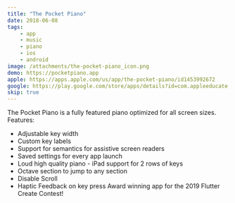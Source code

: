 ```yaml
---
title: "The Pocket Piano"
date: 2018-06-08
tags:
    - app
    - music
    - piano
    - ios
    - android
image: /attachments/the-pocket-piano_icon.png
demo: https://pocketpiano.app
apple: https://apps.apple.com/us/app/the-pocket-piano/id1453992672
google: https://play.google.com/store/apps/details?id=com.appleeducate.flutter_piano&hl=en_US&gl=US
skip: true
---
```


The Pocket Piano is a fully featured piano optimized for all screen sizes. Features: 

- Adjustable key width 
- Custom key labels 
- Support for semantics for assistive screen readers 
- Saved settings for every app launch 
- Loud high quality piano - iPad support for 2 rows of keys 
- Octave section to jump to any section 
- Disable Scroll 
- Haptic Feedback on key press Award winning app for the 2019 Flutter Create Contest!
